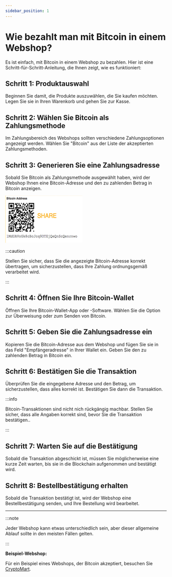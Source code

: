 ```yaml
---
sidebar_position: 1
---
```


# Wie bezahlt man mit Bitcoin in einem Webshop?

Es ist einfach, mit Bitcoin in einem Webshop zu bezahlen. Hier ist eine
Schritt-für-Schritt-Anleitung, die Ihnen zeigt, wie es funktioniert:

## Schritt 1: Produktauswahl

Beginnen Sie damit, die Produkte auszuwählen, die Sie kaufen möchten. Legen Sie
sie in Ihren Warenkorb und gehen Sie zur Kasse.

## Schritt 2: Wählen Sie Bitcoin als Zahlungsmethode

Im Zahlungsbereich des Webshops sollten verschiedene Zahlungsoptionen angezeigt
werden. Wählen Sie "Bitcoin" aus der Liste der akzeptierten Zahlungsmethoden.

## Schritt 3: Generieren Sie eine Zahlungsadresse

Sobald Sie Bitcoin als Zahlungsmethode ausgewählt haben, wird der Webshop Ihnen
eine Bitcoin-Adresse und den zu zahlenden Betrag in Bitcoin anzeigen.

![Beispiel für eine Bitcoin-Zahlungsadresse](zahlungsadresse.png)

:::caution

Stellen Sie sicher, dass Sie die angezeigte Bitcoin-Adresse korrekt übertragen,
um sicherzustellen, dass Ihre Zahlung ordnungsgemäß verarbeitet wird.

:::

## Schritt 4: Öffnen Sie Ihre Bitcoin-Wallet

Öffnen Sie Ihre Bitcoin-Wallet-App oder -Software. Wählen Sie die Option zur
Überweisung oder zum Senden von Bitcoin.

## Schritt 5: Geben Sie die Zahlungsadresse ein

Kopieren Sie die Bitcoin-Adresse aus dem Webshop und fügen Sie sie in das Feld
"Empfängeradresse" in Ihrer Wallet ein. Geben Sie den zu zahlenden Betrag in
Bitcoin ein.

## Schritt 6: Bestätigen Sie die Transaktion

Überprüfen Sie die eingegebene Adresse und den Betrag, um sicherzustellen, dass
alles korrekt ist. Bestätigen Sie dann die Transaktion.

:::info

Bitcoin-Transaktionen sind nicht nich rückgängig machbar. Stellen Sie sicher,
dass alle Angaben korrekt sind, bevor Sie die Transaktion bestätigen..

:::

## Schritt 7: Warten Sie auf die Bestätigung

Sobald die Transaktion abgeschickt ist, müssen Sie möglicherweise eine kurze
Zeit warten, bis sie in die Blockchain aufgenommen und bestätigt wird.

## Schritt 8: Bestellbestätigung erhalten

Sobald die Transaktion bestätigt ist, wird der Webshop eine Bestellbestätigung
senden, und Ihre Bestellung wird bearbeitet.

---

:::note

Jeder Webshop kann etwas unterschiedlich sein, aber dieser allgemeine Ablauf
sollte in den meisten Fällen gelten.

:::

**Beispiel-Webshop:**

Für ein Beispiel eines Webshops, der Bitcoin akzeptiert, besuchen Sie
[CryptoMart](https://cryptomart.com).
